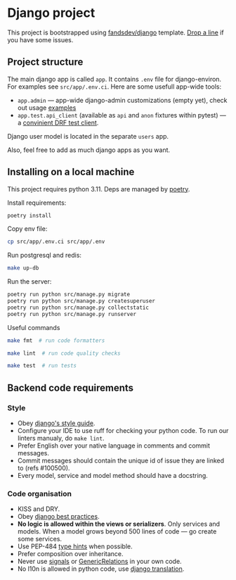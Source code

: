 # Django project

This project is bootstrapped using [fandsdev/django](http://github.com/fandsdev/django) template. [Drop a line](https://github.com/fandsdev/django/issues) if you have some issues.

## Project structure

The main django app is called `app`. It contains `.env` file for django-environ. For examples see `src/app/.env.ci`. Here are some usefull app-wide tools:

* `app.admin` — app-wide django-admin customizations (empty yet), check out usage [examples](https://github.com/fandsdev/django/tree/master/%7B%7Bcookiecutter.name%7D%7D/src/app/admin)
* `app.test.api_client` (available as `api` and `anon` fixtures within pytest) — a [convinient DRF test client](https://github.com/fandsdev/django/blob/master/%7B%7Bcookiecutter.name%7D%7D/src/users/tests/tests_whoami.py#L6-L16).

Django user model is located in the separate `users` app.

Also, feel free to add as much django apps as you want.

## Installing on a local machine

This project requires python 3.11. Deps are managed by [poetry](https://python-poetry.org).

Install requirements:

```bash
poetry install
```

Copy env file:

```bash
cp src/app/.env.ci src/app/.env
```

Run postgresql and redis:

```bash
make up-db
```

Run the server:

```bash
poetry run python src/manage.py migrate
poetry run python src/manage.py createsuperuser
poetry run python src/manage.py collectstatic
poetry run python src/manage.py runserver
```

Useful commands

```bash
make fmt  # run code formatters

make lint  # run code quality checks

make test  # run tests
```

## Backend code requirements

### Style

* Obey [django's style guide](https://docs.djangoproject.com/en/dev/internals/contributing/writing-code/coding-style/#model-style).
* Configure your IDE to use ruff for checking your python code. To run our linters manualy, do `make lint`.
* Prefer English over your native language in comments and commit messages.
* Commit messages should contain the unique id of issue they are linked to (refs #100500).
* Every model, service and model method should have a docstring.

### Code organisation

* KISS and DRY.
* Obey [django best practices](http://django-best-practices.readthedocs.io/en/latest/index.html).
* **No logic is allowed within the views or serializers**. Only services and models. When a model grows beyond 500 lines of code — go create some services.
* Use PEP-484 [type hints](https://www.python.org/dev/peps/pep-0484/) when possible.
* Prefer composition over inheritance.
* Never use [signals](https://docs.djangoproject.com/en/dev/topics/signals/) or [GenericRelations](https://docs.djangoproject.com/en/dev/ref/contrib/contenttypes/) in your own code.
* No l10n is allowed in python code, use [django translation](https://docs.djangoproject.com/en/dev/topics/i18n/translation/).
